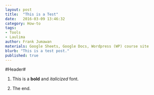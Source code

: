 ```yaml
---
layout: post
title:  "This is a Test"
date:   2016-03-09 13:46:32
category: How-to
tags:
- Tools
- Laulima
author: Frank Jumawan
materials: Google Sheets, Google Docs, Wordpress (WP) course site
blurb: "This is a test post."
published: true
---
```



#Header#

1. This is a **bold** and *italicized* font.

2. The end.
